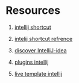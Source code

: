 # Resources



1) [intellij shortcut](https://docs.google.com/presentation/d/1xQOfY3gtkAjqT4aBbEopKk6iw-wFb9lValnqV-r1EE0/edit?usp=sharing)

2) [intelij shortcut refrence](https://resources.jetbrains.com/storage/products/intellij-idea/docs/IntelliJIDEA_ReferenceCard.pdf)

3) [discover IntelliJ-idea](https://www.jetbrains.com/help/idea/discover-intellij-idea.html)

4) [plugins intellij ](https://plugins.jetbrains.com/search?orderBy=downloads&products=idea)

5) [live template intellij](https://blog.jetbrains.com/idea/2020/05/write-code-faster-using-live-templates/)

